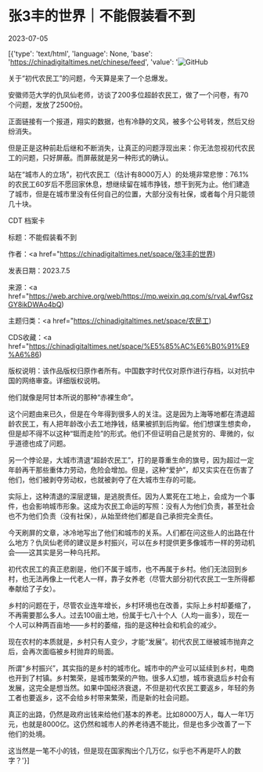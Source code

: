 # 张3丰的世界｜不能假装看不到

2023-07-05

[{'type': 'text/html', 'language': None, 'base': 'https://chinadigitaltimes.net/chinese/feed', 'value': '![GitHub](https://chinadigitaltimes.net/chinese/files/2023/06/image-1687865189371.png)

关于“初代农民工”的问题，今天算是来了一个总爆发。

安徽师范大学的仇凤仙老师，访谈了200多位超龄农民工，做了一个问卷，有70个问题，发放了2500份。

正面链接有一个报道，翔实的数据，也有冷静的文风，被多个公号转发，然后又纷纷消失。

但是正是这种前赴后继和不断消失，让真正的问题浮现出来：你无法忽视初代农民工的问题，只好屏蔽。而屏蔽就是另一种形式的确认。

站在“城市人的立场”，初代农民工（估计有8000万人）的处境非常悲惨：76.1%的农民工60岁后不愿回家休息，想继续留在城市挣钱，想干到死为止。他们建造了城市，但是在城市里没有任何自己的位置，大部分没有社保，或者每个月只能领几十块。



CDT 档案卡

标题：不能假装看不到

作者：<a href="https://chinadigitaltimes.net/space/张3丰的世界)

发表日期：2023.7.5

来源：<a href="https://web.archive.org/web/https://mp.weixin.qq.com/s/rvaL4wfGszGY8ikDWAo4bQ)

主题归类：<a href="https://chinadigitaltimes.net/space/农民工)

CDS收藏：<a href="https://chinadigitaltimes.net/space/%E5%85%AC%E6%B0%91%E9%A6%86)

版权说明：该作品版权归原作者所有。中国数字时代仅对原作进行存档，以对抗中国的网络审查。详细版权说明。





他们就像是阿甘本所说的那种“赤裸生命”。

这个问题由来已久，但是在今年得到很多人的关注。这是因为上海等地都在清退超龄农民工，有人把年龄改小去工地挣钱，结果被抓到后拘留。他们想谋生想卖命，但是却不得不以这种“铤而走险”的形式。他们不但证明自己是贫穷的、卑微的，似乎道德也成了问题。

另一个悖论是，大城市清退“超龄农民工”，打的是尊重生命的旗号，因为超过一定年龄再干那些重体力劳动，危险会增加。但是，这种“爱护”，却又实实在在伤害了他们，他们被剥夺劳动权，也就被剥夺了在大城市生存的可能。

实际上，这种清退的深层逻辑，是逃脱责任。因为人累死在工地上，会成为一个事件，也会影响城市形象。这成为农民工命运的写照：没有人为他们负责，甚至社会也不为他们负责（没有社保），从始至终他们都是自己承担完全责任。

今天刷屏的文章，冰冷地写出了他们和城市的关系。人们都在问这些人的出路在什么地方？仇凤仙老师的建议是乡村振兴，可以在乡村提供更多像城市一样的劳动机会——这其实是另一种乌托邦。

初代农民工的真正悲剧是，他们不属于城市，也不再属于乡村。他们无法回到乡村，也无法再像上一代老人一样，靠子女养老（尽管大部分初代农民工一生所得都奉献给了子女）。

乡村的问题在于，尽管农业连年增长，乡村环境也在改善，实际上乡村却萎缩了，不再需要那么多人。过去100亩土地，份属于七八十个人（人均一亩多），现在一个人可以种两百亩地——乡村的萎缩，指的是这种社会和机会的减少。

现在农村的本质就是，乡村只有人变少，才能“发展”。初代农民工继被城市抛弃之后，会再次面临被乡村抛弃的局面。

所谓“乡村振兴”，其实指的是乡村的城市化。城市中的产业可以延续到乡村，电商也开到了村镇。乡村繁荣，是城市繁荣的产物。很多人幻想，城市衰退后乡村会有发展，这完全是想当然。如果中国经济衰退，不但是初代农民工要返乡，年轻的务工者也要返乡，这不会给乡村带来繁荣，而是新的社会问题。

真正的出路，仍然是政府出钱来给他们基本的养老。比如8000万人，每人一年1万元，也就是8000亿。这仍然和城市人的养老待遇不能比，但是也多少改善了一下他们的处境。

这当然是一笔不小的钱，但是现在国家掏出个几万亿，似乎也不再是吓人的数字？'}]